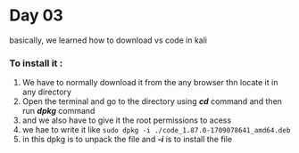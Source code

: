 # Day 03

basically, we learned how to download vs code in kali

### To install it :
 1. We have to normally download it from the any browser thn locate it in any directory
 2. Open the terminal and go to the directory using ***cd*** command and then run ***dpkg*** command
 3. and we also have to give it the root permissions to acess
 4. we hae to write it like ```sudo dpkg -i ./code_1.87.0-1709078641_amd64.deb``` 
 5. in this dpkg is to unpack the file and ***-i*** is to install the file 
